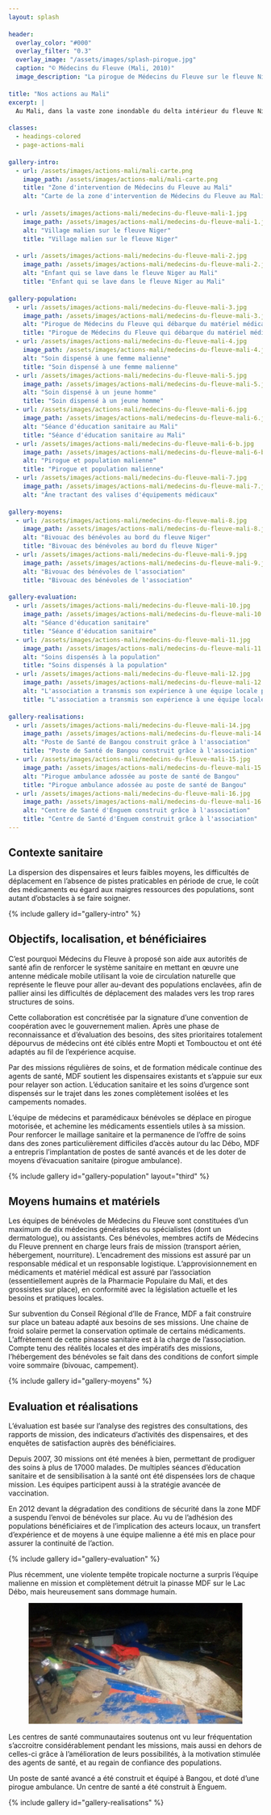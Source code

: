 ```yaml
---
layout: splash

header:
  overlay_color: "#000"
  overlay_filter: "0.3"
  overlay_image: "/assets/images/splash-pirogue.jpg"
  caption: "© Médecins du Fleuve (Mali, 2010)"
  image_description: "La pirogue de Médecins du Fleuve sur le fleuve Niger, au Mali."

title: "Nos actions au Mali"
excerpt: |
  Au Mali, dans la vaste zone inondable du delta intérieur du fleuve Niger vivent un million de cultivateurs et de nomades pêcheurs ou éleveurs en proie aux maladies infectieuses et parasitaires.

classes:
  - headings-colored
  - page-actions-mali

gallery-intro:
  - url: /assets/images/actions-mali/mali-carte.png
    image_path: /assets/images/actions-mali/mali-carte.png
    title: "Zone d'intervention de Médecins du Fleuve au Mali"
    alt: "Carte de la zone d'intervention de Médecins du Fleuve au Mali"

  - url: /assets/images/actions-mali/medecins-du-fleuve-mali-1.jpg
    image_path: /assets/images/actions-mali/medecins-du-fleuve-mali-1.jpg
    alt: "Village malien sur le fleuve Niger"
    title: "Village malien sur le fleuve Niger"

  - url: /assets/images/actions-mali/medecins-du-fleuve-mali-2.jpg
    image_path: /assets/images/actions-mali/medecins-du-fleuve-mali-2.jpg
    alt: "Enfant qui se lave dans le fleuve Niger au Mali"
    title: "Enfant qui se lave dans le fleuve Niger au Mali"

gallery-population:
  - url: /assets/images/actions-mali/medecins-du-fleuve-mali-3.jpg
    image_path: /assets/images/actions-mali/medecins-du-fleuve-mali-3.jpg
    alt: "Pirogue de Médecins du Fleuve qui débarque du matériel médical au Mali"
    title: "Pirogue de Médecins du Fleuve qui débarque du matériel médical au Mali"
  - url: /assets/images/actions-mali/medecins-du-fleuve-mali-4.jpg
    image_path: /assets/images/actions-mali/medecins-du-fleuve-mali-4.jpg
    alt: "Soin dispensé à une femme malienne"
    title: "Soin dispensé à une femme malienne"
  - url: /assets/images/actions-mali/medecins-du-fleuve-mali-5.jpg
    image_path: /assets/images/actions-mali/medecins-du-fleuve-mali-5.jpg
    alt: "Soin dispensé à un jeune homme"
    title: "Soin dispensé à un jeune homme"
  - url: /assets/images/actions-mali/medecins-du-fleuve-mali-6.jpg
    image_path: /assets/images/actions-mali/medecins-du-fleuve-mali-6.jpg
    alt: "Séance d'éducation sanitaire au Mali"
    title: "Séance d'éducation sanitaire au Mali"
  - url: /assets/images/actions-mali/medecins-du-fleuve-mali-6-b.jpg
    image_path: /assets/images/actions-mali/medecins-du-fleuve-mali-6-b.jpg
    alt: "Pirogue et population malienne"
    title: "Pirogue et population malienne"
  - url: /assets/images/actions-mali/medecins-du-fleuve-mali-7.jpg
    image_path: /assets/images/actions-mali/medecins-du-fleuve-mali-7.jpg
    alt: "Âne tractant des valises d'équipements médicaux"

gallery-moyens:
  - url: /assets/images/actions-mali/medecins-du-fleuve-mali-8.jpg
    image_path: /assets/images/actions-mali/medecins-du-fleuve-mali-8.jpg
    alt: "Bivouac des bénévoles au bord du fleuve Niger"
    title: "Bivouac des bénévoles au bord du fleuve Niger"
  - url: /assets/images/actions-mali/medecins-du-fleuve-mali-9.jpg
    image_path: /assets/images/actions-mali/medecins-du-fleuve-mali-9.jpg
    alt: "Bivouac des bénévoles de l'association"
    title: "Bivouac des bénévoles de l'association"

gallery-evaluation:
  - url: /assets/images/actions-mali/medecins-du-fleuve-mali-10.jpg
    image_path: /assets/images/actions-mali/medecins-du-fleuve-mali-10.jpg
    alt: "Séance d'éducation sanitaire"
    title: "Séance d'éducation sanitaire"
  - url: /assets/images/actions-mali/medecins-du-fleuve-mali-11.jpg
    image_path: /assets/images/actions-mali/medecins-du-fleuve-mali-11.jpg
    alt: "Soins dispensés à la population"
    title: "Soins dispensés à la population"
  - url: /assets/images/actions-mali/medecins-du-fleuve-mali-12.jpg
    image_path: /assets/images/actions-mali/medecins-du-fleuve-mali-12.jpg
    alt: "L'association a transmis son expérience à une équipe locale pour assurer la continuité d'action"
    title: "L'association a transmis son expérience à une équipe locale pour assurer la continuité d'action"

gallery-realisations:
  - url: /assets/images/actions-mali/medecins-du-fleuve-mali-14.jpg
    image_path: /assets/images/actions-mali/medecins-du-fleuve-mali-14.jpg
    alt: "Poste de Santé de Bangou construit grâce à l'association"
    title: "Poste de Santé de Bangou construit grâce à l'association"
  - url: /assets/images/actions-mali/medecins-du-fleuve-mali-15.jpg
    image_path: /assets/images/actions-mali/medecins-du-fleuve-mali-15.jpg
    alt: "Pirogue ambulance adossée au poste de santé de Bangou"
    title: "Pirogue ambulance adossée au poste de santé de Bangou"
  - url: /assets/images/actions-mali/medecins-du-fleuve-mali-16.jpg
    image_path: /assets/images/actions-mali/medecins-du-fleuve-mali-16.jpg
    alt: "Centre de Santé d'Enguem construit grâce à l'association"
    title: "Centre de Santé d'Enguem construit grâce à l'association"
---
```

## Contexte sanitaire

La dispersion des dispensaires et leurs faibles moyens,
les difficultés de déplacement en l’absence de pistes praticables en période de crue,
le coût des médicaments eu égard aux maigres ressources des populations,
sont autant d’obstacles à se faire soigner.

{% include gallery id="gallery-intro" %}

## Objectifs, localisation, et bénéficiaires

C’est pourquoi Médecins du Fleuve à proposé son aide aux autorités de santé afin de renforcer le système sanitaire en mettant en œuvre une antenne médicale mobile utilisant la voie de circulation naturelle que représente le fleuve pour aller au-devant des populations enclavées, afin de pallier ainsi les difficultés de déplacement des malades vers les trop rares structures de soins.

Cette collaboration est concrétisée par la signature d’une convention de coopération avec le gouvernement malien.
Après une phase de reconnaissance et d’évaluation des besoins, des sites prioritaires totalement dépourvus de médecins ont été ciblés entre Mopti et Tombouctou et ont été adaptés au fil de l’expérience acquise.

Par des missions régulières de soins, et de formation médicale continue des agents de santé, MDF soutient les dispensaires existants et s’appuie sur eux pour relayer son action. L’éducation sanitaire et les soins d’urgence sont dispensés sur le trajet dans les zones complètement isolées et les campements nomades.

L’équipe de médecins et paramédicaux bénévoles se déplace en pirogue motorisée, et achemine les médicaments essentiels utiles à sa mission. Pour renforcer le maillage sanitaire et la permanence de l’offre de soins dans des zones particulièrement difficiles d’accès autour du lac Débo, MDF a entrepris l’implantation de postes de santé avancés et de les doter de moyens d’évacuation sanitaire (pirogue ambulance).


{% include gallery id="gallery-population" layout="third" %}

## Moyens humains et matériels

Les équipes de bénévoles de Médecins du Fleuve sont constituées d’un maximum de dix médecins généralistes ou spécialistes (dont un dermatologue), ou assistants. Ces bénévoles, membres actifs de Médecins du Fleuve prennent en charge leurs frais de mission (transport aérien, hébergement, nourriture). L’encadrement des missions est assuré par un responsable médical et un responsable logistique.
L’approvisionnement en médicaments et matériel médical est assuré par l’association (essentiellement auprès de la Pharmacie Populaire du Mali, et des grossistes sur place), en conformité avec la législation actuelle et les besoins et pratiques locales.

 Sur subvention du Conseil Régional d’Ile de France, MDF a fait construire sur place un bateau adapté aux besoins de ses missions. Une chaine de froid solaire permet la conservation optimale de certains médicaments. L’affrètement de cette pinasse sanitaire est à la charge de l’association. Compte tenu des réalités locales et des impératifs des missions, l’hébergement des bénévoles se fait dans des conditions de confort simple voire sommaire (bivouac, campement).


{% include gallery id="gallery-moyens" %}

## Evaluation et réalisations

L’évaluation est basée sur l’analyse des registres des consultations,
des rapports de mission, des indicateurs d’activités des dispensaires,
et des enquêtes de satisfaction auprès des bénéficiaires.

Depuis 2007, 30 missions ont été menées à bien, permettant de prodiguer des soins à plus de 17000 malades.
De multiples séances d’éducation sanitaire et de sensibilisation à la santé ont
été dispensées lors de chaque mission.
Les équipes participent aussi à la stratégie avancée de vaccination.

En 2012 devant la dégradation des conditions de sécurité dans la zone MDF a suspendu l’envoi
de bénévoles sur place. Au vu de l’adhésion des populations bénéficiaires
et de l’implication des acteurs locaux, un transfert d’expérience
et de moyens à une équipe malienne a été mis en place
pour assurer la continuité de l’action.

{% include gallery id="gallery-evaluation" %}

<div class="page-mali-tempete">
  Plus récemment, une violente tempête tropicale nocturne a surpris
  l’équipe malienne en mission et complètement détruit la pinasse MDF sur le Lac Débo,
  mais heureusement sans dommage humain.
  <figure class="align-right">
    <a class="image-popup"
      href="/assets/images/actions-mali/medecins-du-fleuve-mali-13-tempete.jpg"
      title="Pinasse détruite suite à une tempête nocturne"
    >
      <img src="/assets/images/actions-mali/medecins-du-fleuve-mali-13-tempete.jpg" />
    </a>
  </figure>
</div>

Les centres de santé communautaires soutenus ont vu leur fréquentation s’accroitre
considérablement pendant les missions, mais aussi en dehors de celles-ci
grâce à l’amélioration de leurs possibilités,
à la motivation stimulée des agents de santé, et au regain de confiance des populations.

Un poste de santé avancé a été construit et équipé à Bangou,
et doté d’une pirogue ambulance. Un centre de santé a été construit à Enguem.

{% include gallery id="gallery-realisations" %}
